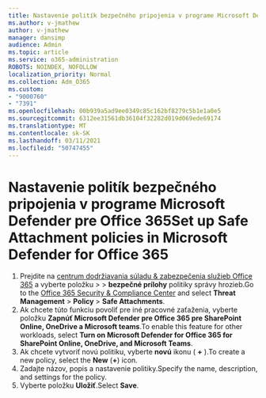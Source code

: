 ```yaml
---
title: Nastavenie politík bezpečného pripojenia v programe Microsoft Defender pre Office 365
ms.author: v-jmathew
author: v-jmathew
manager: dansimp
audience: Admin
ms.topic: article
ms.service: o365-administration
ROBOTS: NOINDEX, NOFOLLOW
localization_priority: Normal
ms.collection: Adm_O365
ms.custom:
- "9000760"
- "7391"
ms.openlocfilehash: 00b939a5ad9ee0349c85c162bf8279c5b1e1a0e5
ms.sourcegitcommit: 6312ee31561db36104f32282d019d069ede69174
ms.translationtype: MT
ms.contentlocale: sk-SK
ms.lasthandoff: 03/11/2021
ms.locfileid: "50747455"
---
```

# <a name="set-up-safe-attachment-policies-in-microsoft-defender-for-office-365"></a><span data-ttu-id="c7a89-102">Nastavenie politík bezpečného pripojenia v programe Microsoft Defender pre Office 365</span><span class="sxs-lookup"><span data-stu-id="c7a89-102">Set up Safe Attachment policies in Microsoft Defender for Office 365</span></span>

1. <span data-ttu-id="c7a89-103">Prejdite na [centrum dodržiavania súladu & zabezpečenia služieb Office 365](https://go.microsoft.com/fwlink/p/?linkid=2077143) a vyberte položku   >    >  **bezpečné prílohy** politiky správy hrozieb.</span><span class="sxs-lookup"><span data-stu-id="c7a89-103">Go to the [Office 365 Security & Compliance Center](https://go.microsoft.com/fwlink/p/?linkid=2077143) and select **Threat Management** > **Policy** > **Safe Attachments**.</span></span>
2. <span data-ttu-id="c7a89-104">Ak chcete túto funkciu povoliť pre iné pracovné zaťaženia, vyberte položku **Zapnúť Microsoft Defender pre Office 365 pre SharePoint Online, OneDrive a Microsoft teams**.</span><span class="sxs-lookup"><span data-stu-id="c7a89-104">To enable this feature for other workloads, select **Turn on Microsoft Defender for Office 365 for SharePoint Online, OneDrive, and Microsoft Teams**.</span></span>
3. <span data-ttu-id="c7a89-105">Ak chcete vytvoriť novú politiku, vyberte **novú** ikonu ( **+** ).</span><span class="sxs-lookup"><span data-stu-id="c7a89-105">To create a new policy, select the **New** (**+**) icon.</span></span>
4. <span data-ttu-id="c7a89-106">Zadajte názov, popis a nastavenie politiky.</span><span class="sxs-lookup"><span data-stu-id="c7a89-106">Specify the name, description, and settings for the policy.</span></span>
5. <span data-ttu-id="c7a89-107">Vyberte položku **Uložiť**.</span><span class="sxs-lookup"><span data-stu-id="c7a89-107">Select **Save**.</span></span>
